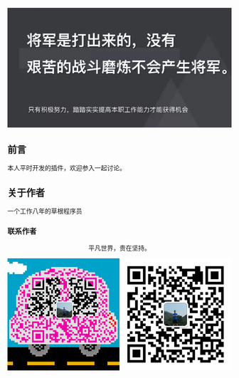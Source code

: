 ![image](./img/timg.jpg)
<br>

## 前言

本人平时开发的插件，欢迎参入一起讨论。

## 关于作者

一个工作八年的草根程序员

### 联系作者
<div align="center">
    <p>
        平凡世界，贵在坚持。
    </p>
    <img src="./img/contact.png" />
</div>
